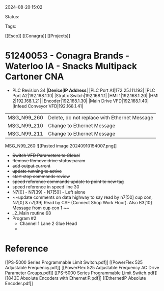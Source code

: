 2024-08-20 15:02

Status:

Tags:

[[Esco]] 
[[Conagra]]
[[Projects]]

# 51240053 - Conagra Brands - Waterloo IA - Snacks Multipack Cartoner CNA

- PLC Revision 34
|**Device**|**IP Address**|
|PLC Port A1|172.25.111.193|
|PLC Port A2|192.168.1.10|
|Stratix Switch|192.168.1.1|
|HMI 1|192.168.1.20|
|HMI 2|192.168.1.21|
|Encoder|192.168.1.30|
|Main Drive VFD|192.168.1.40|
|Infeed Conveyor VFD|192.168.1.41|

|             |                                              |
| ----------- | -------------------------------------------- |
| MSG_N99_260 | Delete, do not replace with Ethernet Message |
| MSG_N99_210 | Change to Ethernet Message                   |
| MSG_N99_211 | Change to Ethernet Message                   |

MSG_N99_260
![[Pasted image 20240910154007.png]]

- ~~Switch VFD Parameters to Global~~
- ~~Remove Remove drive status param~~
- ~~add output current~~
- ~~update running to active~~ 
- ~~start stop commands review~~
- ~~speed reference commands update to point to new tag~~
- speed reference in speed line 30
- N7[0] - N7[39] - N7[50] -  Left alone
- ~~update comments on data highway to say read by n7[50] cup con,  N7[0] & n7[39] Read by CSF (Connect Shop Work Floor).  Also B3[10] Message from cup con 1 ~~
- _2_Main routine 68
- Program #2 
	- Channel 1 Lane 2 Glue Head
	- 

# Reference

[[PS-5000 Series Programmable Limit Switch.pdf]]
[[PowerFlex 525 Adjustable Frequency.pdf]]
[[PowerFlex 525 Adjustable Frequency AC Drive Parameter Groups.pdf]]
[[PS-5000 Series Programmable Limit Switch.pdf]]
[[843E Absolute Encoders with EthernetIP.pdf]]
[[EthernetIP Absolute Encoder.pdf]]


